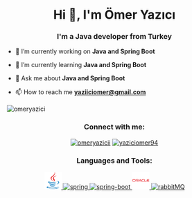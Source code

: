 <h1 align="center">Hi 👋, I'm Ömer Yazıcı</h1>
<h3 align="center">I'm a Java developer from Turkey</h3>

- 🔭 I’m currently working on **Java and Spring Boot**

- 🌱 I’m currently learning **Java and Spring Boot**

- 💬 Ask me about **Java and Spring Boot**

- 📫 How to reach me **yaziiciomer@gmail.com**

<p>&nbsp;<img align="center" src="https://github-readme-stats.vercel.app/api?username=omeryazici&show_icons=true&locale=en" alt="omeryazici" /></p>

<h3 align="center">Connect with me:</h3>
<p align="center">
<a href="https://linkedin.com/in/omeryazicii" target="blank"><img align="center" src="https://raw.githubusercontent.com/rahuldkjain/github-profile-readme-generator/master/src/images/icons/Social/linked-in-alt.svg" alt="omeryazicii" height="30" width="40" /></a>
<a href="https://www.hackerrank.com/yaziciomer94" target="blank"><img align="center" src="https://raw.githubusercontent.com/rahuldkjain/github-profile-readme-generator/master/src/images/icons/Social/hackerrank.svg" alt="yaziciomer94" height="30" width="40" /></a>
</p>

<h3 align="center">Languages and Tools:</h3>
<p align="center"> <a href="https://www.java.com" target="_blank" rel="noreferrer"> <img src="https://raw.githubusercontent.com/devicons/devicon/master/icons/java/java-original.svg" alt="java" width="40" height="40"/> </a> 
  <a href="https://spring.io/" target="_blank" rel="noreferrer"> <img src="https://www.vectorlogo.zone/logos/springio/springio-icon.svg" alt="spring" width="40" height="40"/> </a> 
  <a href="https://spring.io/projects/spring-boot/" target="_blank" rel="noreferrer"> <img src="https://www.inovex.de/wp-content/uploads/2021/04/training-spring-boot.png" alt="spring-boot" width="40" height="40"/> </a>
  <a href="https://www.oracle.com/" target="_blank" rel="noreferrer"> <img src="https://raw.githubusercontent.com/devicons/devicon/master/icons/oracle/oracle-original.svg" alt="oracle" width="40" height="40"/> </a> 
  <a href="https://www.rabbitmq.com" target="_blank" rel="noreferrer"> <img src="https://www.vectorlogo.zone/logos/rabbitmq/rabbitmq-icon.svg" alt="rabbitMQ" width="40" height="40"/> </a>  </p>


